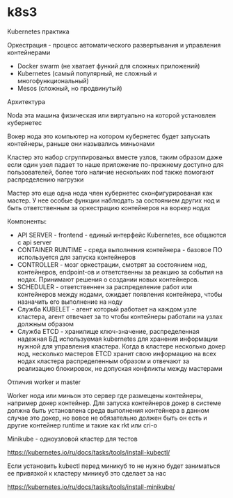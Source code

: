 # k8s3
Kubernetes практика

Оркестрация - процесс автоматического развертывания и управления контейнерами
- Docker swarm (не хватает функий для сложных приложений)
- Kubernetes (самый популярный, не сложный и многофункциональный)
- Mesos (сложный, но продвинутый)

Архитектура

Noda эта машина физическая или виртуально на которой установлен кубернетес 

Вокер нода это компьютер на котором кубернетес будет запускать контейнеры, раньше они назывались миньонами

Кластер это набор сгруппированых вместе узлов, таким образом даже если один узел падает то наше приложение по-прежнему доступно для пользователей, более того наличие нескольких nod также помогают распределению нагрузки

Мастер это еще одна нода член кубернетес сконфигурированая как мастер. У нее особые функции наблюдать за состоянием других нод и быть ответственным за оркестрацию контейнеров на воркер нодах

Компоненты:

- API SERVER - frontend - единый интерфейс Kubernetes, все общаются с api server
- CONTAINER RUNTIME - среда выполнения контейнера - базовое ПО используется для запуска контейнеров
- CONTROLLER - мозг оркестрации, смотрят за состоянием нод, контейнеров, endpoint-ов и ответственны за реакцию за события на нодах. Принимают решения о создании новых контейнеров.
- SCHEDULER - ответственнен за распределение работ или контейнеров между нодами, ожидает появления контейнера, чтобы назначить его выполнение на ноду
- Служба KUBELET - агент который работает на каждом узле кластера, агент отвечает за то чтобы контейнеры работали на узлах должным образом
- Служба ETCD - хранилище ключ-значение, распределенная надежная БД используемая kubernetes для хранения информации нужной для управления кластера. Когда в кластере несколько докер нод, несколько мастеров ETCD хранит свою информацию на всех нодах кластера распределенным образом и отвечают за реализацию блокировок, не допуская конфликты между мастерами

Отличия worker и master

Worker нода или миньон это сервер где размещены контейнеры, например докер контейнер. Для запуска контейнеров докер в системе должна быть установлена среда выполнения контейнера в данном случае это докер, но вовсе не обязательно должен быть он есть и другие контейнер runtime и такие как rkt или cri-o 

Minikube - одноузловой кластер для тестов

https://kubernetes.io/ru/docs/tasks/tools/install-kubectl/

Если установить kubectl перед миникуб то не нужно будет заниматься ее привязкой к кластеру миникуб это сделает за нас

https://kubernetes.io/ru/docs/tasks/tools/install-minikube/
